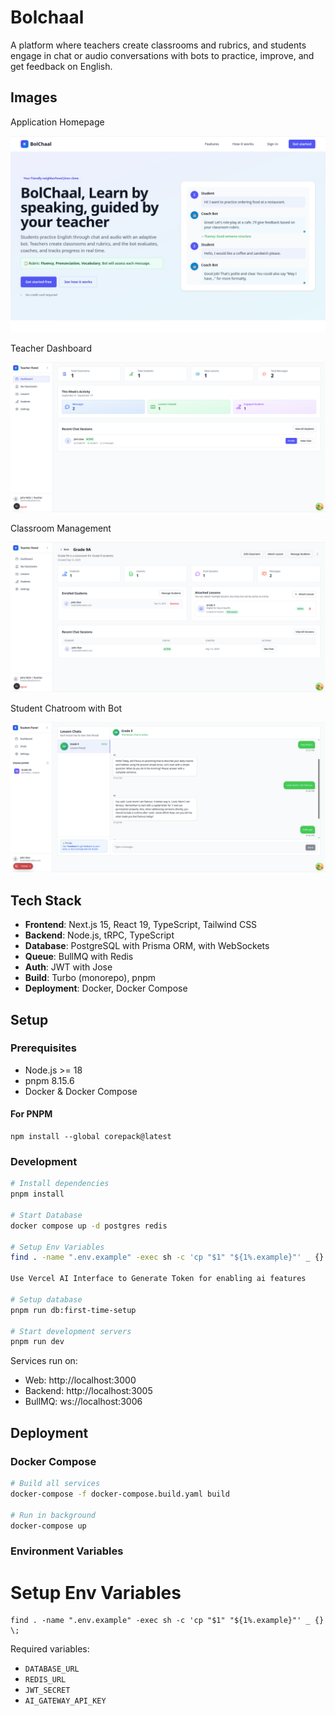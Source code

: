 # Bolchaal

A platform where teachers create classrooms and rubrics, and students engage in chat or audio conversations with bots to practice, improve, and get feedback on English.

## Images
Application Homepage

![Application Homepage](docs/homepage.png)

Teacher Dashboard

![Teacher Dashboard](docs/teacher-dashboard.png)


Classroom Management

![Classroom Management](docs/classroom-management.png)

Student Chatroom with Bot

![Student Chatroom](docs/student-chat.png)


## Tech Stack

- **Frontend**: Next.js 15, React 19, TypeScript, Tailwind CSS
- **Backend**: Node.js, tRPC, TypeScript
- **Database**: PostgreSQL with Prisma ORM, with WebSockets
- **Queue**: BullMQ with Redis
- **Auth**: JWT with Jose
- **Build**: Turbo (monorepo), pnpm
- **Deployment**: Docker, Docker Compose

## Setup

### Prerequisites
- Node.js >= 18
- pnpm 8.15.6
- Docker & Docker Compose

#### For PNPM
```
npm install --global corepack@latest
```
### Development
```bash
# Install dependencies
pnpm install

# Start Database
docker compose up -d postgres redis

# Setup Env Variables
find . -name ".env.example" -exec sh -c 'cp "$1" "${1%.example}"' _ {} \;

Use Vercel AI Interface to Generate Token for enabling ai features

# Setup database
pnpm run db:first-time-setup

# Start development servers
pnpm run dev
```

Services run on:
- Web: http://localhost:3000
- Backend: http://localhost:3005
- BullMQ: ws://localhost:3006

## Deployment

### Docker Compose
```bash
# Build all services
docker-compose -f docker-compose.build.yaml build

# Run in background
docker-compose up
```

### Environment Variables
# Setup Env Variables
```
find . -name ".env.example" -exec sh -c 'cp "$1" "${1%.example}"' _ {} \;
```

Required variables:
- `DATABASE_URL`
- `REDIS_URL`
- `JWT_SECRET`
- `AI_GATEWAY_API_KEY`